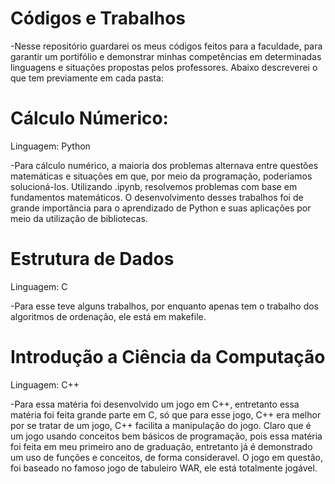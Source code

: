 # Códigos e Trabalhos
-Nesse repositório guardarei os meus códigos feitos para a faculdade, para garantir um portifólio e demonstrar minhas competências em determinadas linguagens e situações propostas pelos professores. 
Abaixo descreverei o que tem previamente em cada pasta:

# Cálculo Númerico:
Linguagem: Python

-Para cálculo numérico, a maioria dos problemas alternava entre questões matemáticas e situações em que, por meio da programação, poderíamos solucioná-los. Utilizando .ipynb, resolvemos problemas com base em fundamentos matemáticos. O desenvolvimento desses trabalhos foi de grande importância para o aprendizado de Python e suas aplicações por meio da utilização de bibliotecas.

# Estrutura de Dados 
Linguagem: C

-Para esse teve alguns trabalhos, por enquanto apenas tem o trabalho dos algoritmos de ordenação, ele está em makefile.

# Introdução a Ciência da Computação
Linguagem: C++

-Para essa matéria foi desenvolvido um jogo em C++, entretanto essa matéria foi feita grande parte em C, só que para esse jogo, C++ era melhor por se tratar de um jogo, C++ facilita a manipulação do jogo. Claro que é um jogo usando conceitos bem básicos de programação, pois essa matéria foi feita em meu primeiro ano de graduação, entretanto já é demonstrado um uso de funções e conceitos, de forma consideravel. O jogo em questão, foi baseado no famoso jogo de tabuleiro WAR, ele está totalmente jogável.
